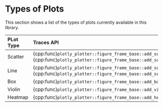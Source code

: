 # Types of Plots

This section shows a list of the types of plots currently available in this library.

| PLot Type | Traces API                                                                                                                 | Figure Builders API                                   |
| :-------- | :------------------------------------------------------------------------------------------------------------------------- | :---------------------------------------------------- |
| Scatter   | {cpp:func}`plotly_plotter::figure_frame_base::add_scatter` / {cpp:func}`plotly_plotter::figure_frame_base::add_scatter_gl` | {cpp:class}`plotly_plotter::figure_builders::scatter` |
| Line      | {cpp:func}`plotly_plotter::figure_frame_base::add_scatter` / {cpp:func}`plotly_plotter::figure_frame_base::add_scatter_gl` | {cpp:func}`plotly_plotter::figure_builders::line`     |
| Box       | {cpp:func}`plotly_plotter::figure_frame_base::add_box`                                                                     | {cpp:class}`plotly_plotter::figure_builders::box`     |
| Violin    | {cpp:func}`plotly_plotter::figure_frame_base::add_violin`                                                                  | {cpp:class}`plotly_plotter::figure_builders::violin`  |
| Heatmap   | {cpp:func}`plotly_plotter::figure_frame_base::add_heatmap`                                                                 | (Not available)                                       |
